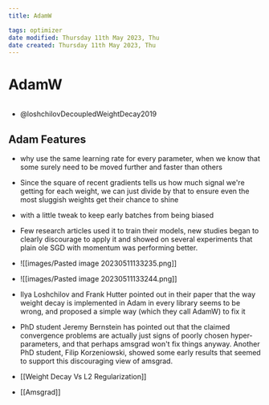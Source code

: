 ```yaml
---
title: AdamW

tags: optimizer 
date modified: Thursday 11th May 2023, Thu
date created: Thursday 11th May 2023, Thu
---
```


# AdamW
```toc
```

- @loshchilovDecoupledWeightDecay2019

## Adam Features
- why use the same learning rate for every parameter, when we know that some surely need to be moved further and faster than others
- Since the square of recent gradients tells us how much signal we're getting for each weight, we can just divide by that to ensure even the most sluggish weights get their chance to shine
- with a little tweak to keep early batches from being biased
- Few research articles used it to train their models, new studies began to clearly discourage to apply it and showed on several experiments that plain ole SGD with momentum was performing better.
- ![[images/Pasted image 20230511133235.png]]
- ![[images/Pasted image 20230511133244.png]]
- Ilya Loshchilov and Frank Hutter pointed out in their paper that the way weight decay is implemented in Adam in every library seems to be wrong, and proposed a simple way (which they call AdamW) to fix it
- PhD student Jeremy Bernstein has pointed out that the claimed convergence problems are actually just signs of poorly chosen hyper-parameters, and that perhaps amsgrad won't fix things anyway. Another PhD student, Filip Korzeniowski, showed some early results that seemed to support this discouraging view of amsgrad.

- [[Weight Decay Vs L2 Regularization]]
- [[Amsgrad]]



